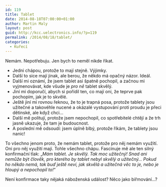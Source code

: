 ```yaml
---
id: 119
title: Tablet
date: 2014-08-18T07:00:00+01:00
author: Martin Maly
layout: post
guid: http://kcc.uelectronics.info/?p=119
permalink: /2014/08/18/tablet/
categories:
  - Kuřecí
---
```

Nemám. Nepotřebuju. Jen bych to neměl nikde říkat.

  * Jedni chápou, protože to mají stejně. Výjimky.
  * Další to sice mají jinak, ale berou, že někdo má opačný názor. Ideál.
  * Další mi oznámí, že jsem tablet asi špatně pochopil, a začnou mi vyjmenovávat, kde všude je _pro ně_ tablet skvělý.
  * Jiní mi doporučí, abych si pořídil ten, co mají oni, že teprve pak pochopím, jak je to skvělé.
  * Ještě jiní mi rovnou řeknou, že to je trapná posa, protože tablety jsou užitečné a takovéhle nucené a okázalé vystupování proti proudu je přeci dětinské, ale když chci&#8230;
  * Další mě politují, protože jsem nepochopil, co spotřebitelé chtějí a že trh jasně ukazuje, že tam je budoucnost.
  * A poslední mě odsoudí: jsem úplně blbý, protože říkám, že tablety jsou nanic!

To všechno jenom proto, že nemám tablet, protože pro něj nemám využití. Oni pro něj využití mají. Tohle všechno chápu. Fascinuje mě ale ten silný konfirmační tlak: &#8222;_Mám tablet. Je skvělý. Tak moc užitečný! Snad ani nemůže být člověk, pro kterého by tablet nebyl skvělý a užitečný&#8230; Pokud ho někdo nemá, tak buď ještě neví, jak skvělá a užitečná věc to je, nebo je hloupý a nepochopil to!_&#8220;

Není konfirmace taky nějaká náboženská událost? Něco jako biřmování&#8230;?